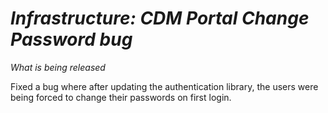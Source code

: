 # *Infrastructure: CDM Portal Change Password bug*

_What is being released_

Fixed a bug where after updating the authentication library, the users were being forced to change their passwords on first login.
